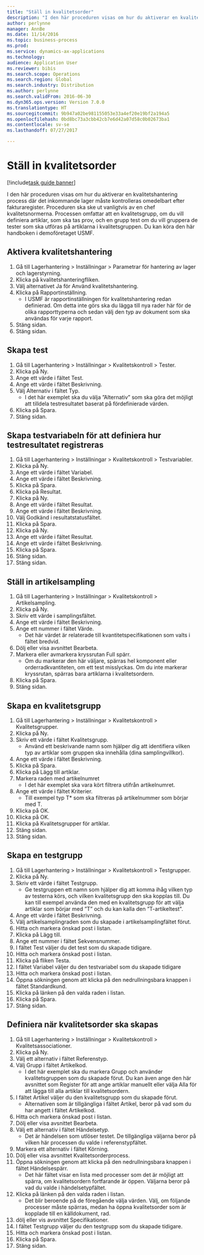 ```yaml
--- 
title: "Ställ in kvalitetsorder"
description: "I den här proceduren visas om hur du aktiverar en kvalitetshantering process där det inkommande lager måste kontrolleras omedelbart efter fakturaregister."
author: perlynne
manager: AnnBe
ms.date: 11/14/2016
ms.topic: business-process
ms.prod: 
ms.service: dynamics-ax-applications
ms.technology: 
audience: Application User
ms.reviewer: bibis
ms.search.scope: Operations
ms.search.region: Global
ms.search.industry: Distribution
ms.author: perlynne
ms.search.validFrom: 2016-06-30
ms.dyn365.ops.version: Version 7.0.0
ms.translationtype: HT
ms.sourcegitcommit: 9b947a02be981155053e33a4ef20e19bf2a194a5
ms.openlocfilehash: 0bd8bc73a3cbb42cb7e6d42a07d58c0b02673ba1
ms.contentlocale: sv-se
ms.lasthandoff: 07/27/2017

---
```

# <a name="set-up-quality-orders"></a>Ställ in kvalitetsorder

[!include[task guide banner](../../includes/task-guide-banner.md)]

I den här proceduren visas om hur du aktiverar en kvalitetshantering process där det inkommande lager måste kontrolleras omedelbart efter fakturaregister. Proceduren ska ske ut vanligtvis av en chef kvalitetsnormerna. Processen omfattar att en kvalitetsgrupp, om du vill definiera artiklar, som ska tas prov, och en grupp test om du vill gruppera de tester som ska utföras på artiklarna i kvalitetsgruppen. Du kan köra den här handboken i demoföretaget USMF.


## <a name="enable-quality-management"></a>Aktivera kvalitetshantering
1. Gå till Lagerhantering > Inställningar > Parametrar för hantering av lager och lagerstyrning.
2. Klicka på kvalitetshanteringfliken.
3. Välj alternativet Ja för Använd kvalitetshantering.
4. Klicka på Rapportinställning.
    * I USMF är rapportinställningen för kvalitetshantering redan definierad. Om detta inte görs ska du lägga till nya rader här för de olika rapporttyperna och sedan välj den typ av dokument som ska användas för varje rapport.  
5. Stäng sidan.
6. Stäng sidan.

## <a name="create-a-test"></a>Skapa test
1. Gå till Lagerhantering > Inställningar > Kvalitetskontroll > Tester.
2. Klicka på Ny.
3. Ange ett värde i fältet Test.
4. Ange ett värde i fältet Beskrivning.
5. Välj Alternativ i fältet Typ.
    * I det här exemplet ska du välja ”Alternativ” som ska göra det möjligt att tilldela testresultatet baserat på fördefinierade värden.  
6. Klicka på Spara.
7. Stäng sidan.

## <a name="create-test-variables-to-define-the-way-test-results-are-recorded"></a>Skapa testvariabeln för att definiera hur testresultatet registreras
1. Gå till Lagerhantering > Inställningar > Kvalitetskontroll > Testvariabler.
2. Klicka på Ny.
3. Ange ett värde i fältet Variabel.
4. Ange ett värde i fältet Beskrivning.
5. Klicka på Spara.
6. Klicka på Resultat.
7. Klicka på Ny.
8. Ange ett värde i fältet Resultat.
9. Ange ett värde i fältet Beskrivning.
10. Välj Godkänd i resultatstatusfältet.
11. Klicka på Spara.
12. Klicka på Ny.
13. Ange ett värde i fältet Resultat.
14. Ange ett värde i fältet Beskrivning.
15. Klicka på Spara.
16. Stäng sidan.
17. Stäng sidan.

## <a name="set-up-item-sampling"></a>Ställ in artikelsampling
1. Gå till Lagerhantering > Inställningar > Kvalitetskontroll > Artikelsampling.
2. Klicka på Ny.
3. Skriv ett värde i samplingsfältet.
4. Ange ett värde i fältet Beskrivning.
5. Ange ett nummer i fältet Värde.
    * Det här värdet är relaterade till kvantitetspecifikationen som valts i fältet bredvid.  
6. Dölj eller visa avsnittet Bearbeta.
7. Markera eller avmarkera kryssrutan Full spärr.
    * Om du markerar den här väljare, spärras hel komponent eller orderradkvantiteten, om ett test misslyckas. Om du inte markerar kryssrutan, spärras bara artiklarna i kvalitetsordern.  
8. Klicka på Spara.
9. Stäng sidan.

## <a name="create-a-quality-group"></a>Skapa en kvalitetsgrupp
1. Gå till Lagerhantering > Inställningar > Kvalitetskontroll > Kvalitetsgrupper.
2. Klicka på Ny.
3. Skriv ett värde i fältet Kvalitetsgrupp.
    * Använd ett beskrivande namn som hjälper dig att identifiera vilken typ av artiklar som gruppen ska innehålla (dina samplingvillkor).  
4. Ange ett värde i fältet Beskrivning.
5. Klicka på Spara.
6. Klicka på Lägg till artiklar.
7. Markera raden med artikelnumret
    * I det här exemplet ska vara kört filtrera utifrån artikelnumret.  
8. Ange ett värde i fältet Kriterier.
    * Till exempel typ T* som ska filtreras på artikelnummer som börjar med T.  
9. Klicka på OK.
10. Klicka på OK.
11. Klicka på Kvalitetsgrupper för artiklar.
12. Stäng sidan.
13. Stäng sidan.

## <a name="create-a-test-group"></a>Skapa en testgrupp
1. Gå till Lagerhantering > Inställningar > Kvalitetskontroll > Testgrupper.
2. Klicka på Ny.
3. Skriv ett värde i fältet Testgrupp.
    * Ge testgruppen ett namn som hjälper dig att komma ihåg vilken typ av testerna körs, och vilken kvalitetsgrupp den ska kopplas till. Du kan till exempel använda den med en kvalitetsgrupp för att välja artiklar som börjar med ”T” och du kan kalla den ”T-artikeltest".  
4. Ange ett värde i fältet Beskrivning.
5. Välj artikelsamplingraden som du skapade i artikelsamplingfältet förut.
6. Hitta och markera önskad post i listan.
7. Klicka på Lägg till.
8. Ange ett nummer i fältet Sekvensnummer.
9. I fältet Test väljer du det test som du skapade tidigare.
10. Hitta och markera önskad post i listan.
11. Klicka på fliken Testa.
12. I fältet Variabel väljer du den testvariabel som du skapade tidigare
13. Hitta och markera önskad post i listan.
14. Öppna sökningen genom att klicka på den nedrullningsbara knappen i fältet Standardkund.
15. Klicka på länken på den valda raden i listan.
16. Klicka på Spara.
17. Stäng sidan.

## <a name="define-when-quality-orders-will-be-created"></a>Definiera när kvalitetsorder ska skapas
1. Gå till Lagerhantering > Inställningar > Kvalitetskontroll > Kvalitetsassociationer.
2. Klicka på Ny.
3. Välj ett alternativ i fältet Referenstyp.
4. Välj Grupp i fältet Artikelkod.
    * I det här exemplet ska du markera Grupp och använder kvalitetsgruppen som du skapade förut. Du kan även ange den här avsnittet som Register för att ange artiklar manuellt eller välja Alla för att lägga till alla artiklar till kvalitetsordern.  
5. I fältet Artikel väljer du den kvalitetsgrupp som du skapade förut.
    * Alternativen som är tillgängliga i fältet Artikel, beror på vad som du har angett i fältet Artikelkod.  
6. Hitta och markera önskad post i listan.
7. Dölj eller visa avsnittet Bearbeta.
8. Välj ett alternativ i fältet Händelsetyp.
    * Det är händelsen som utlöser testet. De tillgängliga väljarna beror på vilken här processen du valde i referenstypfältet.  
9. Markera ett alternativ i fältet Körning.
10. Dölj eller visa avsnittet Kvalitetsorderprocess.
11. Öppna sökningen genom att klicka på den nedrullningsbara knappen i fältet Händelsespärr.
    * Det här fältet visar en lista med processer som det är möjligt att spärra, om kvalitetsordern fortfarande är öppen. Väljarna beror på vad du valde i händelsetypfältet.  
12. Klicka på länken på den valda raden i listan.
    * Det blir beroende på de föregående välja värden. Välj, om följande processer måste spärras, medan ha öppna kvalitetsorder som är kopplade till en källdokument, rad.  
13. dölj eller vis avsnittet Specifikationer.
14. I fältet Testgrupp väljer du den testgrupp som du skapade tidigare.
15. Hitta och markera önskad post i listan.
16. Klicka på Spara.
17. Stäng sidan.


